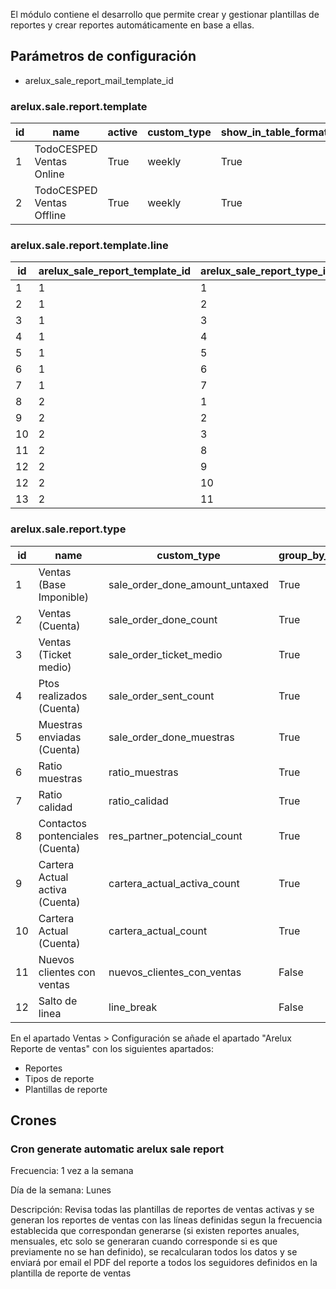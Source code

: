 El módulo contiene el desarrollo que permite crear y gestionar plantillas de reportes y crear reportes automáticamente en base a ellas.

## Parámetros de configuración
- arelux_sale_report_mail_template_id

### arelux.sale.report.template
id | name | active | custom_type | show_in_table_format
--- | --- | --- | --- | ---
1 | TodoCESPED Ventas Online | True | weekly | True
2 | TodoCESPED Ventas Offline | True | weekly | True 

### arelux.sale.report.template.line

id | arelux_sale_report_template_id | arelux_sale_report_type_id | position | ar_qt_activity_type | ar_qt_customer_type | group_by_user | show_in_table_format
--- | --- | --- | --- | --- | --- | --- | ---
1 | 1 | 1 | 1 | todocesped | particular | True | True
2 | 1 | 2 | 2 | todocesped | particular | True | True
3 | 1 | 3 | 3 | todocesped | particular | True | True
4 | 1 | 4 | 4 | todocesped | particular | True | True
5 | 1 | 5 | 5 | todocesped | particular | True | True
6 | 1 | 6 | 6 | todocesped | particular | False | False
7 | 1 | 7 | 7 | todocesped | particular | False | False
8 | 2 | 1 | 1 | todocesped | profesional | True | True
9 | 2 | 2 | 2 | todocesped | profesional | True | True
10 | 2 | 3 | 3 | todocesped | profesional | True | True
11 | 2 | 8 | 4 | todocesped | profesional | True | True
12 | 2 | 9 | 5 | todocesped | profesional | True | True
12 | 2 | 10 | 6 | todocesped | profesional | False | False
13 | 2 | 11 | 7 | todocesped | profesional | False | False
 

### arelux.sale.report.type

id | name | custom_type | group_by_user
--- | --- | --- | ---
1 | Ventas (Base Imponible) | sale_order_done_amount_untaxed | True
2 | Ventas (Cuenta) | sale_order_done_count | True
3 | Ventas (Ticket medio) | sale_order_ticket_medio | True
4 | Ptos realizados (Cuenta) | sale_order_sent_count | True
5 | Muestras enviadas (Cuenta) | sale_order_done_muestras | True
6 | Ratio muestras | ratio_muestras | True
7 | Ratio calidad | ratio_calidad | True
8 | Contactos pontenciales (Cuenta) | res_partner_potencial_count | True
9 | Cartera Actual activa (Cuenta) | cartera_actual_activa_count | True
10 | Cartera Actual (Cuenta) | cartera_actual_count | True
11 | Nuevos clientes con ventas | nuevos_clientes_con_ventas | False
12 | Salto de linea | line_break | False


En el apartado Ventas > Configuración se añade el apartado "Arelux Reporte de ventas" con los siguientes apartados:

- Reportes
- Tipos de reporte
- Plantillas de reporte

## Crones

### Cron generate automatic arelux sale report 
Frecuencia: 1 vez a la semana

Día de la semana: Lunes

Descripción: Revisa todas las plantillas de reportes de ventas activas y se generan los reportes de ventas con las líneas definidas segun la frecuencia establecida que correspondan generarse (si existen reportes anuales, mensuales, etc solo se generaran cuando corresponde si es que previamente no se han definido), se recalcularan todos los datos y se enviará por email el PDF del reporte a todos los seguidores definidos en la plantilla de reporte de ventas
